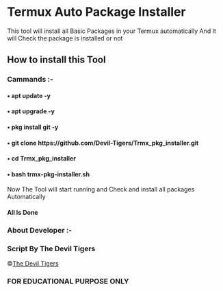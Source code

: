 <!DOCTYPE html>
<html>
<body>
<h1>Termux Auto Package Installer </h1>
<p> This tool will install all Basic Packages in your Termux automatically And It will Check the package is installed or not </p>
<h2> How to install this Tool </h3>
<H3> Cammands :- </H4>
<h4> • apt update -y </h4>
<h4> • apt upgrade -y </h4>
<h4> • pkg install git -y </h4>
<h4> • git clone https://github.com/Devil-Tigers/Trmx_pkg_installer.git </h4>
<h4> • cd Trmx_pkg_installer </h4>
<h4> • bash trmx-pkg-installer.sh </h4>
<P1> Now The Tool will start running and Check and install all packages Automatically </P1>
  
  <h4> All Is Done </h4>
  
  <h3> About Developer :-</h3>
  
  <H3> Script By The Devil Tigers </H3>
  
©[The Devil Tigers](https://www.youtube.com/c/thmalayalam)

<h3>FOR EDUCATIONAL PURPOSE ONLY</h3>
  
